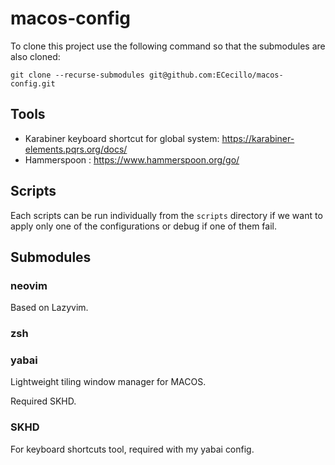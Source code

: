 # macos-config

To clone this project use the following command so that the submodules are also cloned:

```shell
git clone --recurse-submodules git@github.com:ECecillo/macos-config.git
```

## Tools

- Karabiner keyboard shortcut for global system: <https://karabiner-elements.pqrs.org/docs/>
- Hammerspoon : <https://www.hammerspoon.org/go/>

## Scripts

Each scripts can be run individually from the `scripts` directory if we want to apply only one of the configurations or debug if one of them fail.

## Submodules

### neovim

Based on Lazyvim.

### zsh

### yabai

Lightweight tiling window manager for MACOS.

Required SKHD.

### SKHD

For keyboard shortcuts tool, required with my yabai config.
